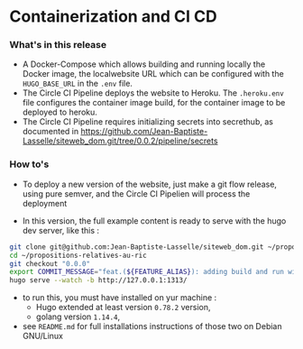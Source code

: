 # Containerization and CI CD

### What's in this release

* A Docker-Compose which allows building and running locally the Docker image, the localwebsite URL which can be configured with the `HUGO_BASE_URL` in the `.env` file.
* The Circle CI Pipeline deploys the website to Heroku. The `.heroku.env` file configures the container image build, for the container image to be deployed to heroku.
* The Circle CI Pipeline requires initializing secrets into secrethub, as documented in https://github.com/Jean-Baptiste-Lasselle/siteweb_dom.git/tree/0.0.2/pipeline/secrets

### How to's

* To deploy a new version of the website, just make a git flow release, using pure semver, and the Circle CI Pipelien will process the deployment

* In this version, the full example content is ready to serve with the hugo dev server, like this :

```bash
git clone git@github.com:Jean-Baptiste-Lasselle/siteweb_dom.git ~/propositions-relatives-au-ric
cd ~/propositions-relatives-au-ric
git checkout "0.0.0"
export COMMIT_MESSAGE="feat.(${FEATURE_ALIAS}): adding build and run with https://github.com/gravitee-io/gravitee-docs/blob/master/Dockerfile "
hugo serve --watch -b http://127.0.0.1:1313/
```
* to run this, you must have installed on yur machine :
  * Hugo extended at least version `0.78.2` version,
  * golang version `1.14.4`,
 *  see `README.md` for full installations instructions of those two on Debian GNU/Linux
